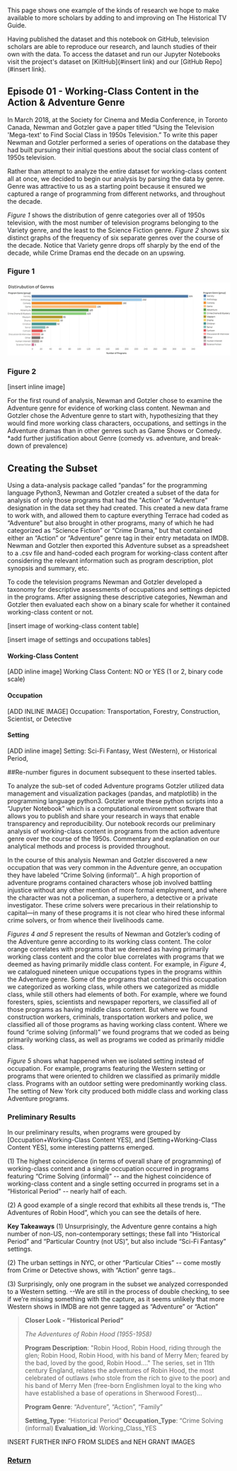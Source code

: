  
This page shows one example of the kinds of research we hope to make available to more scholars by adding to and improving on The Historical TV Guide.

Having published the dataset and this notebook on GitHub, television scholars are able to reproduce our research, and launch studies of their own with the data. To access the dataset and run our Jupyter Notebooks visit the project's dataset on [KiltHub]{#insert link) and our [GitHub Repo](#insert link).

## Episode 01 - Working-Class Content in the Action & Adventure Genre

In March 2018, at the Society for Cinema and Media Conference, in Toronto Canada, Newman and Gotzler gave a paper titled “Using the Television 'Mega-text' to Find Social Class in 1950s Television.” To write this paper Newman and Gotzler performed a series of operations on the database they had built pursuing their initial questions about the social class content of 1950s television.

Rather than attempt to analyze the entire dataset for working-class content all at once, we decided to begin our analysis by parsing the data by genre. Genre was attractive to us as a starting point because it ensured we captured a range of programming from different networks, and throughout the decade. 

*Figure 1* shows the distribution of genre categories over all of 1950s television, with the most number of television programs belonging to the Variety genre, and the least to the Science Fiction genre. *Figure 2* shows six distinct graphs of the frequency of six separate genres over the course of the decade. Notice that Variety genre drops off sharply by the end of the decade, while Crime Dramas end the decade on an upswing.

### Figure 1
![figure1](/assets/img/Figure1.png)

### Figure 2
[insert inline image]

For the first round of analysis, Newman and Gotzler chose to examine the Adventure genre for evidence of working class content. Newman and Gotzler chose the Adventure genre to start with, hypothesizing that they would find more working class characters, occupations, and settings in the Adventure dramas than in other genres such as Game Shows or Comedy.
*add further justification about Genre (comedy vs. adventure, and break-down of prevalence)

## Creating the Subset 
Using a data-analysis package called “pandas” for the programming language Python3, Newman and Gotzler created a subset of the data for analysis of only those programs that had the "Action" or “Adventure” designation in the data set they had created. This created a new data frame to work with, and allowed them to capture everything Terrace had coded as “Adventure” but also brought in other programs, many of which he had categorized as “Science Fiction” or “Crime Drama,” but that contained either an “Action” or “Adventure” genre tag in their entry metadata on IMDB. Newman and Gotzler then exported this Adventure subset as a spreadsheet to a .csv file and hand-coded each program for working-class content after considering the relevant information such as program description, plot synopsis and summary, etc. 

To code the television programs Newman and Gotzler developed a taxonomy for descriptive assessments of occupations and settings depicted in the programs. After assigning these descriptive categories, Newman and Gotzler then evaluated each show on a binary scale for whether it contained working-class content or not. 

[insert image of working-class content table]

[insert image of settings and occupations tables] 

#### Working-Class Content
[ADD inline image] Working Class Content: NO or YES (1 or 2, binary code scale)

#### Occupation 
[ADD INLINE IMAGE] Occupation: Transportation, Forestry, Construction, Scientist, or Detective

#### Setting
[ADD inline image] Setting: Sci-Fi Fantasy, West (Western), or Historical Period, 


##Re-number figures in document subsequent to these inserted tables.

To analyze the sub-set of coded Adventure programs Gotzler utilized data management and visualization packages (pandas, and matplotlib) in the programming language python3. Gotzler wrote these python scripts into a “Jupyter Notebook” which is a computational environment software that allows you to publish and share your research in ways that enable transparency and reproducibility. Our notebook records our preliminary analysis of working-class content in programs from the action adventure genre over the course of the 1950s. Commentary and explanation on our analytical methods and process is provided throughout.
 
In the course of this analysis Newman and Gotzler discovered a new occupation that was very common in the Adventure genre, an occupation they have labeled “Crime Solving (informal)”.. A high proportion of adventure programs contained characters whose job involved battling injustice without any other mention of more formal employment, and where the character was not a policeman, a superhero, a detective or a private investigator. These crime solvers were precarious in their relationship to capital—in many of these programs it is not clear who hired these informal crime solvers, or from whence their livelihoods came.

*Figures 4 and 5* represent the results of Newman and Gotzler’s coding of the Adventure genre according to its working class content. The color orange correlates with programs that we deemed as having primarily working class content and the color blue correlates with programs that we deemed as having primarily middle class content. For example, in *Figure 4*, we catalogued nineteen unique occupations types in the programs within the Adventure genre. Some of the programs that contained this occupation we categorized as working class, while others we categorized as middle class, while still others had elements of both. For example, where we found foresters, spies, scientists and newspaper reporters, we classified all of those programs as having middle class content. But where we found construction workers, criminals, transportation workers and police, we classified all of those programs as having working class content. Where we found “crime solving (informal)” we found programs that we coded as being primarily working class, as well as programs we coded as primarily middle class.

*Figure 5* shows what happened when we isolated setting instead of occupation. For example, programs featuring the Western setting or programs that were oriented to children we classified as primarily middle class. Programs with an outdoor setting were predominantly working class. The setting of New York city produced both middle class and working class Adventure programs. 

### Preliminary Results

In our preliminary results, when programs were grouped by [Occupation+Working-Class Content YES], and [Setting+Working-Class Content YES], some interesting patterns emerged.

(1) The highest coincidence (in terms of overall share of programming) of working-class content and a single occupation occurred in programs featuring “Crime Solving (informal)” -- and the highest coincidence of working-class content and a single setting occurred in programs set in a “Historical Period” -- nearly half of each.

(2) A good example of a single record that exhibits all these trends is, “The Adventures of Robin Hood”, which you can see the details of here.

**Key Takeaways**
(1) Unsurprisingly, the Adventure genre contains a high number of non-US, non-contemporary settings; these fall into “Historical Period” and “Particular Country (not US)”, but also include “Sci-Fi Fantasy” settings. 

(2) The urban settings in NYC, or other “Particular Cities” -- come mostly from Crime or Detective shows, with “Action” genre tags..

(3) Surprisingly, only one program in the subset we analyzed corresponded to a Western setting. --We are still in the process of double checking, to see if we’re missing something with the capture, as it seems unlikely that more Western shows in IMDB are not genre tagged as “Adventure” or “Action”


>**Closer Look - “Historical Period”**
>
>*The Adventures of Robin Hood (1955-1958)*
>
>**Program Description**:  "Robin Hood, Robin Hood, riding through the glen; Robin Hood, Robin Hood, with his band of Merry Men; feared by the bad, loved by the good, Robin Hood...." The series, set in 11th century England, relates the adventures of Robin Hood, the most celebrated of outlaws (who stole from the rich to give to the poor) and his band of Merry Men (free-born Englishmen loyal to the king who have established a base of operations in Sherwood Forest)...
>
>**Program Genre**: “Adventure”, “Action”, “Family”
>
>**Setting_Type**: “Historical Period”
>**Occupation_Type**: “Crime Solving (informal)
>**Evaluation_id**: Working_Class_YES

INSERT FURTHER INFO FROM SLIDES and NEH GRANT IMAGES

### [Return](/Historical-TV-Guide)
